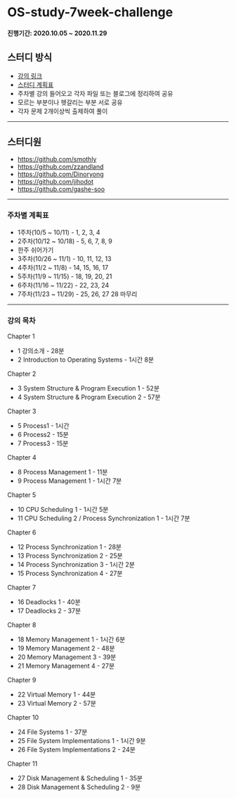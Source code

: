 # OS-study-7week-challenge

#### 진행기간: 2020.10.05 ~ 2020.11.29

## 스터디 방식
- [강의 링크](http://www.kocw.or.kr/home/cview.do?mty=p&kemId=1046323)
- [스터디 계획표](https://docs.google.com/document/d/1jr_C1HPOlWZyfXABOoK35qAyVdo-Q2w0BjivWbCJjR8/edit?usp=sharing)
- 주차별 강의 들어오고 각자 파일 또는 블로그에 정리하여 공유
- 모르는 부분이나 헷갈리는 부분 서로 공유
- 각자 문제 2개이상씩 출제하여 풀이

---

## 스터디원
- https://github.com/smothly
- https://github.com/zzandland
- https://github.com/Dinoryong
- https://github.com/jihodot
- https://github.com/gashe-soo

---

### 주차별 계획표
- 1주차(10/5 ~ 10/11)  -  1, 2, 3, 4
- 2주차(10/12 ~ 10/18)  -  5, 6, 7, 8, 9
- 한주 쉬어가기
- 3주차(10/26 ~ 11/1)  -  10, 11, 12, 13
- 4주차(11/2 ~ 11/8)   -  14, 15, 16, 17
- 5주차(11/9 ~ 11/15) -  18, 19, 20, 21
- 6주차(11/16 ~ 11/22)  -  22, 23, 24
- 7주차(11/23 ~ 11/29) -  25, 26, 27 28  마무리


---

### 강의 목차

Chapter 1
- 1 강의소개 - 28분
- 2 Introduction to Operating Systems - 1시간 8분

Chapter 2
- 3 System Structure & Program Execution 1 - 52분
- 4 System Structure & Program Execution 2 -  57분

Chapter 3
- 5 Process1 - 1시간
- 6 Process2 - 15분
- 7 Process3 - 15분

Chapter 4
- 8 Process Management 1 - 11분
- 9 Process Management 1 - 1시간 7분


Chapter 5
- 10 CPU Scheduling 1 - 1시간 5분
- 11 CPU Scheduling 2 / Process Synchronization 1 - 1시간 7분

Chapter 6
- 12 Process Synchronization 1 - 28분
- 13 Process Synchronization 2 - 25분
- 14 Process Synchronization 3 - 1시간 2분
- 15 Process Synchronization 4 - 27분

Chapter 7
- 16 Deadlocks 1 - 40분
- 17 Deadlocks 2 - 37분

Chapter 8
- 18 Memory Management 1 - 1시간 6분
- 19 Memory Management 2 - 48분
- 20 Memory Management 3 - 39분
- 21 Memory Management 4 - 27분

Chapter 9
- 22 Virtual Memory 1 - 44분
- 23 Virtual Memory 2 - 57분

Chapter 10
- 24 File Systems 1 - 37분
- 25 File System Implementations 1 - 1시간 9분
- 26 File System Implementations 2 - 24분

Chapter 11
- 27 Disk Management & Scheduling 1 - 35분
- 28 Disk Management & Scheduling 2 - 9분
